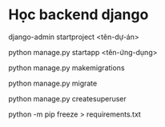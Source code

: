 # Học backend django

django-admin startproject <tên-dự-án>

python manage.py startapp <tên-ứng-dụng>

python manage.py makemigrations

python manage.py migrate

python manage.py createsuperuser

python -m pip freeze > requirements.txt
